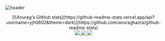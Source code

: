 ![header](https://capsule-render.vercel.app/api?type=Rounded&color=auto&height=100&section=header&text=Just%20DoIt&fontSize=90&animation=fadeIn)

<div align="center">
[![Anurag's GitHub stats](https://github-readme-stats.vercel.app/api?username=yjh0602&theme=dark)](https://github.com/anuraghazra/github-readme-stats)
</div>

<div align="center">
<a href="https://velog.io/@yjh0602"><img src="https://img.shields.io/badge/Velog-3DDC84?style=flat-square&logo=Blogger&logoColor=white"/>      <a href="https://imminent-marjoram-c48.notion.site/Random-Rune-Defense-6df964347c4f4c1b90171c2ae7c3ae25"><img src="https://img.shields.io/badge/Notion-000000?style=flat-square&logo=Notion&logoColor=white"/>  <a href="https://www.youtube.com/channel/UCPdqvySTixjkvtDcyKKYQag/videos"><img src="https://img.shields.io/badge/YouTube-FF0000?style=flat-square&logo=YouTube Studio&logoColor=white"/>
</div>


<!--
**yjh0602/yjh0602** is a ✨ _special_ ✨ repository because its `README.md` (this file) appears on your GitHub profile.



